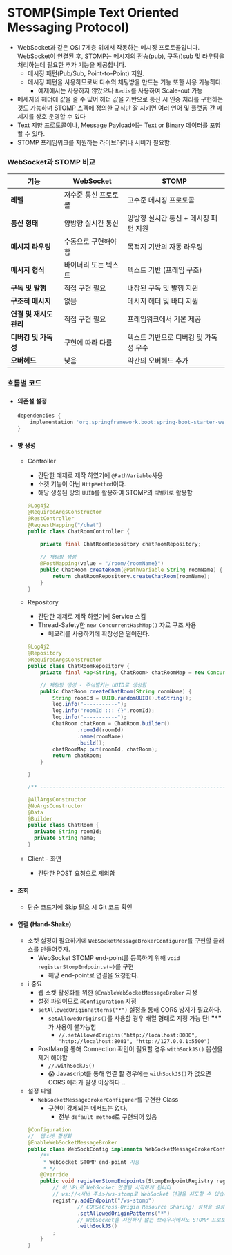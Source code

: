 # STOMP(Simple Text Oriented Messaging Protocol)

- WebSocket과 같은 OSI 7계층 위에서 작동하는 메시징 프로토콜입니다. WebSocket이 연결된 후, STOMP는 메시지의 전송(pub), 구독()sub 및 라우팅을 처리하는데 필요한 추가 기능을 제공합니다.
  - 메시징 패턴(Pub/Sub, Point-to-Point) 지원.
  - 메시징 패턴을 사용하므로써 다수의 채팅방을 만드는 기능 또한 사용 가능하다.
    - 예제에서는 사용하지 않았으나 `Redis`를 사용하여 Scale-out 가능
- 메세지의 헤더에 값을 줄 수 있어 헤더 값을 기반으로 통신 시 인증 처리를 구현하는 것도 가능하며 STOMP 스펙에 정의한 규칙만 잘 지키면 여러 언어 및 플랫폼 간 메세지를 상호 운영할 수 있다
- Text 지향 프로토콜이나, Message Payload에는 Text or Binary 데이터를 포함 할 수 있다.
- STOMP 프레임워크를 지원하는 라이브러리나 서버가 필요함.


### WebSocket과 STOMP 비교

| **기능**                 | **WebSocket**                          | **STOMP**                                      |
|--------------------------|-----------------------------------------|------------------------------------------------|
| **레벨**                 | 저수준 통신 프로토콜                   | 고수준 메시징 프로토콜                         |
| **통신 형태**            | 양방향 실시간 통신                     | 양방향 실시간 통신 + 메시징 패턴 지원          |
| **메시지 라우팅**         | 수동으로 구현해야 함                    | 목적지 기반의 자동 라우팅                      |
| **메시지 형식**           | 바이너리 또는 텍스트                   | 텍스트 기반 (프레임 구조)                      |
| **구독 및 발행**          | 직접 구현 필요                         | 내장된 구독 및 발행 지원                      |
| **구조적 메시지**         | 없음                                   | 메시지 헤더 및 바디 지원                       |
| **연결 및 재시도 관리**    | 직접 구현 필요                         | 프레임워크에서 기본 제공                      |
| **디버깅 및 가독성**       | 구현에 따라 다름                       | 텍스트 기반으로 디버깅 및 가독성 우수          |
| **오버헤드**              | 낮음                                   | 약간의 오버헤드 추가                          |


### 흐름별 코드

- #### 의존설 설정
  ```groovy
  dependencies {
      implementation 'org.springframework.boot:spring-boot-starter-websocket'
  }
  ```

- #### 방 생성
  - Controller 
    - 간단한 예제로 제작 하였기에 `@PathVariable`사용
    - 소켓 기능이 아닌 `HttpMethod`이다.
    - 해당 생성된 방의 `UUID`를 활용하여 STOMP의 `식별키`로 활용함

    ```java
    @Log4j2
    @RequiredArgsConstructor
    @RestController
    @RequestMapping("/chat")
    public class ChatRoomController {
      
        private final ChatRoomRepository chatRoomRepository;
      
        // 채팅방 생성
        @PostMapping(value = "/room/{roomName}")
        public ChatRoom createRoom(@PathVariable String roomName) {
            return chatRoomRepository.createChatRoom(roomName);
        }
    }
    ```

  - Repository 
    - 간단한 예제로 제작 하였기에 Service 스킵
    - Thread-Safety한 `new ConcurrentHashMap()` 자료 구조 사용
      - 메모리를 사용하기에 확장성은 떨어진다.
    ```java
    @Log4j2
    @Repository
    @RequiredArgsConstructor
    public class ChatRoomRepository {
        private final Map<String, ChatRoom> chatRoomMap = new ConcurrentHashMap();
  
        // 채팅방 생성 - 주식별키는 UUID로 생성함
        public ChatRoom createChatRoom(String roomName) {
            String roomId = UUID.randomUUID().toString();
            log.info("-----------");
            log.info("roomId ::: {}",roomId);
            log.info("-----------");
            ChatRoom chatRoom = ChatRoom.builder()
                    .roomId(roomId)
                    .name(roomName)
                    .build();
            chatRoomMap.put(roomId, chatRoom);
            return chatRoom;
        }
  
    }
  
    /** ------------------------------------------------------------------------------------ **/
  
    @AllArgsConstructor
    @NoArgsConstructor
    @Data
    @Builder
    public class ChatRoom {
      private String roomId;
      private String name;
    }
    ```
  - Client - 화면
    - 간단한 POST 요청으로 제외함 

- #### 조회
  - 단순 코드기에 Skip 필요 시 Git 코드 확인

- #### 연결 (Hand-Shake)
  - 소켓 설정이 필요하기에 `WebSocketMessageBrokerConfigurer`를 구현할 클래스를 만들어주자.
    - WebSocket STOMP end-point를 등록하기 위해 `void registerStompEndpoints(~)`를 구현
      - 해당 end-point로 연결을 요청한다.
  - ℹ️ 중요
    - 웹 소켓 활성화를 위한 `@EnableWebSocketMessageBroker` 지정
    - 설정 파일이므로 `@Configuration` 지정
    - `setAllowedOriginPatterns("*")` 설정을 통해 CORS 방지가 필요하다.
      - `setAllowedOrigins()`를 사용할 경우 배열 형태로 지정 가능 단! **"*"** 가 사용이 불가능함
        - `//.setAllowedOrigins("http://localhost:8080", "http://localhost:8081", "http://127.0.0.1:5500")`
    - PostMan을 통해 Connection 확인이 필요할 경우 `withSockJS()` 옵션을 제거 해야함 
      - `//.withSockJS()` 
      - 😱 Javascript를 통해 연결 할 경우에는 `withSockJS()`가 없으면 CORS 에러가 발생 이상하다 ..
  - 설정 파일
    - `WebSocketMessageBrokerConfigurer`를 구현한 Class
      - 구현이 강제되는 메서드는 없다. 
        - 전부 `default method`로 구현되어 있음
    ```java
    @Configuration
    //  웹소켓 활성화
    @EnableWebSocketMessageBroker
    public class WebSockConfig implements WebSocketMessageBrokerConfigurer {
        /**
         * WebSocket STOMP end-point 지정
         * */
        @Override
        public void registerStompEndpoints(StompEndpointRegistry registry) {
            // 이 URL로 WebSocket 연결을 시작하게 됩니다
            // ws://<서버 주소>/ws-stomp로 WebSocket 연결을 시도할 수 있습니다.
            registry.addEndpoint("/ws-stomp")
                    // CORS(Cross-Origin Resource Sharing) 정책을 설정합니다
                    .setAllowedOriginPatterns("*")
                    // WebSocket을 지원하지 않는 브라우저에서도 STOMP 프로토콜을 사용할 수 있도록 SockJS 폴백(fallback) 옵션을 활성화합니다.
                    .withSockJS()
            ;
        }
    }
    ```
    

